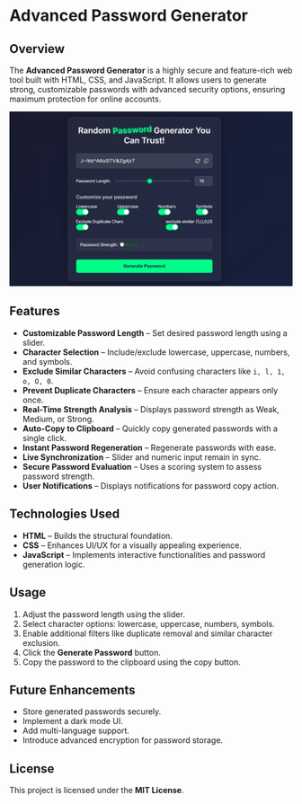 # Advanced Password Generator

## Overview
The **Advanced Password Generator** is a highly secure and feature-rich web tool built with HTML, CSS, and JavaScript. It allows users to generate strong, customizable passwords with advanced security options, ensuring maximum protection for online accounts.

![Password Generator Preview](password-generator.png)

## Features
- **Customizable Password Length** – Set desired password length using a slider.
- **Character Selection** – Include/exclude lowercase, uppercase, numbers, and symbols.
- **Exclude Similar Characters** – Avoid confusing characters like `i, l, 1, o, O, 0`.
- **Prevent Duplicate Characters** – Ensure each character appears only once.
- **Real-Time Strength Analysis** – Displays password strength as Weak, Medium, or Strong.
- **Auto-Copy to Clipboard** – Quickly copy generated passwords with a single click.
- **Instant Password Regeneration** – Regenerate passwords with ease.
- **Live Synchronization** – Slider and numeric input remain in sync.
- **Secure Password Evaluation** – Uses a scoring system to assess password strength.
- **User Notifications** – Displays notifications for password copy action.

## Technologies Used
- **HTML** – Builds the structural foundation.
- **CSS** – Enhances UI/UX for a visually appealing experience.
- **JavaScript** – Implements interactive functionalities and password generation logic.


## Usage
1. Adjust the password length using the slider.
2. Select character options: lowercase, uppercase, numbers, symbols.
3. Enable additional filters like duplicate removal and similar character exclusion.
4. Click the **Generate Password** button.
5. Copy the password to the clipboard using the copy button.

## Future Enhancements
- Store generated passwords securely.
- Implement a dark mode UI.
- Add multi-language support.
- Introduce advanced encryption for password storage.

## License
This project is licensed under the **MIT License**.